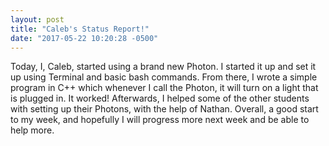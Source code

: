 ```yaml
---
layout: post
title: "Caleb's Status Report!"
date: "2017-05-22 10:20:28 -0500"
---
```

Today, I, Caleb, started using a brand new Photon. I started it up and set it up using Terminal and basic bash commands.
From there, I wrote a simple program in C++ which whenever I call the Photon, it will turn on a light that is plugged in.
It worked! Afterwards, I helped some of the other students with setting up their Photons, with the help of Nathan.
Overall, a good start to my week, and hopefully I will progress more next week and be able to help more.
